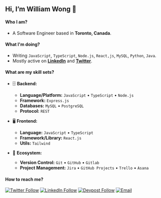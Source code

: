  ## Hi, I’m William Wong 👋

#### Who I am?

- A Software Engineer based in **Toronto, Canada**.

#### What I'm doing?

- Writing `JavaScript`, `TypeScript`, `Node.js`, `React,js`, `MySQL`, `Python`, `Java`.
- Mostly active on **[LinkedIn](https://www.linkedin.com/in/william-wong-7ab064171/)** and **[Twitter](https://twitter.com/williamwhf0325)**.

#### What are my skill sets?

- 🗄️ **Backend:**

  - **Language/Platform:** `JavaScript` • `TypeScript` • `Node.js`
  - **Framework:** `Express.js`
  - **Databases:** `MySQL` • `PostgreSQL`
  - **Protocol:** `REST` 

- 🖥 **Frontend:**

  - **Language:** `JavaScript` • `TypeScript`
  - **Framework/Library:** `React.js` 
  - **Utils:** `Tailwind` 

- 🎡 **Ecosystem:**
  - **Version Control:** `Git` • `GitHub` • `Gitlab`
  - **Project Management:** `Jira` • `GitHub Projects` • `Trello` • `Asana`

#### How to reach me?

[![Twitter Follow](https://img.shields.io/badge/Twitter-1DA1F2?style=for-the-badge&logo=twitter&logoColor=white)](https://twitter.com/williamwhf0325)
[![LinkedIn Follow](https://img.shields.io/badge/LinkedIn-0077B5?style=for-the-badge&logo=linkedin&logoColor=white)](https://www.linkedin.com/in/william-wong-7ab064171/)
[![Devpost Follow](https://img.shields.io/badge/Devpost-003E54?style=for-the-badge&logo=Devpost&logoColor=white)](https://devpost.com/wwilliamwong?ref_content=user-portfolio&ref_feature=portfolio&ref_medium=global-nav)
[![Email](https://img.shields.io/badge/Gmail-D14836?style=for-the-badge&logo=gmail&logoColor=white)](mailto:wonghinfung0325@gmail.com)



